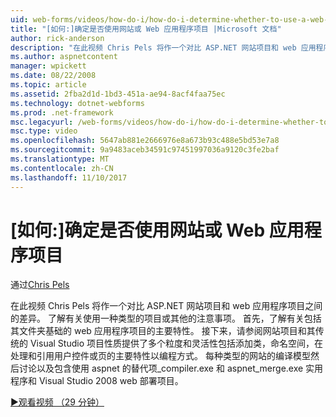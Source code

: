 ```yaml
---
uid: web-forms/videos/how-do-i/how-do-i-determine-whether-to-use-a-web-site-or-a-web-application-project
title: "[如何:]确定是否使用网站或 Web 应用程序项目 |Microsoft 文档"
author: rick-anderson
description: "在此视频 Chris Pels 将作一个对比 ASP.NET 网站项目和 web 应用程序项目之间的差异。 了解有关使用注意事项..."
ms.author: aspnetcontent
manager: wpickett
ms.date: 08/22/2008
ms.topic: article
ms.assetid: 2fba2d1d-1bd3-451a-ae94-8acf4faa75ec
ms.technology: dotnet-webforms
ms.prod: .net-framework
msc.legacyurl: /web-forms/videos/how-do-i/how-do-i-determine-whether-to-use-a-web-site-or-a-web-application-project
msc.type: video
ms.openlocfilehash: 5647ab881e2666976e8a673b93c488e5bd53e7a8
ms.sourcegitcommit: 9a9483aceb34591c97451997036a9120c3fe2baf
ms.translationtype: MT
ms.contentlocale: zh-CN
ms.lasthandoff: 11/10/2017
---
```

<a name="how-do-i-determine-whether-to-use-a-web-site-or-a-web-application-project"></a>[如何:]确定是否使用网站或 Web 应用程序项目
====================
通过[Chris Pels](https://twitter.com/chrispels)

在此视频 Chris Pels 将作一个对比 ASP.NET 网站项目和 web 应用程序项目之间的差异。 了解有关使用一种类型的项目或其他的注意事项。 首先，了解有关包括其文件夹基础的 web 应用程序项目的主要特性。 接下来，请参阅网站项目和其传统的 Visual Studio 项目性质提供了多个粒度和灵活性包括添加类，命名空间，在处理和引用用户控件或页的主要特性以编程方式。 每种类型的网站的编译模型然后讨论以及包含使用 aspnet 的替代项\_compiler.exe 和 aspnet\_merge.exe 实用程序和 Visual Studio 2008 web 部署项目。

[&#9654;观看视频 （29 分钟）](https://channel9.msdn.com/Blogs/ASP-NET-Site-Videos/how-do-i-determine-whether-to-use-a-web-site-or-a-web-application-project)
